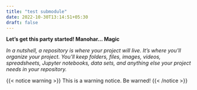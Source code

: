 ```yaml
---
title: "test submodule"
date: 2022-10-30T13:14:51+05:30
draft: false
---
```


**Let’s get this party started! Manohar... Magic**


*In a nutshell, a repository is where your project will live. It’s where you’ll organize your project. You’ll keep folders, files, images, videos, spreadsheets, Jupyter notebooks, data sets, and anything else your project needs in your repository.*

{{< notice warning >}}
This is a warning notice. Be warned!
{{< /notice >}}
